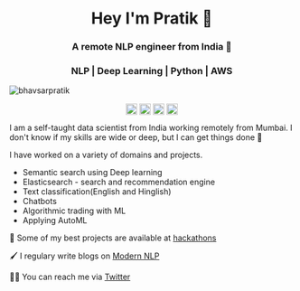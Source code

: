 <h1 align="center">Hey I'm Pratik 👋</h1>
<h3 align="center">A remote NLP engineer from India 👾</h3>
<h3 align="center">NLP | Deep Learning | Python | AWS</h3>  
<p align="left"> <img src="https://komarev.com/ghpvc/?username=bhavsarpratik" alt="bhavsarpratik" /> </p>

<p align="center">
<a href="https://twitter.com/nlpguy_" target="blank"><img align="center" src="https://cdn.jsdelivr.net/npm/simple-icons@3.0.1/icons/twitter.svg" alt="nlpguy_" height="20" width="20" /></a>
<a href="https://linkedin.com/in/bhavsarpratik" target="blank"><img align="center" src="https://cdn.jsdelivr.net/npm/simple-icons@3.0.1/icons/linkedin.svg" alt="bhavsarpratik" height="20" width="20" /></a>
<a href="https://medium.com/pratikbhavsar" target="blank"><img align="center" src="https://cdn.jsdelivr.net/npm/simple-icons@3.0.1/icons/medium.svg" alt="pratikbhavsar" height="20" width="20" /></a>
<a href="https://www.youtube.com/playlist?list=PL2H7HbmQHDJW7JmLzMRkZMeNV_wOxdcXi" target="blank"><img align="center" src="https://cdn.jsdelivr.net/npm/simple-icons@3.0.1/icons/youtube.svg" alt="pratik bhavsar" height="20" width="20" /></a>
</p>

I am a self-taught data scientist from India working remotely from Mumbai. I don't know if my skills are wide or deep, but I can get things done 🧗

I have worked on a variety of domains and projects.
- Semantic search using Deep learning 
- Elasticsearch - search and recommendation engine 
- Text classification(English and Hinglish)
- Chatbots
- Algorithmic trading with ML
- Applying AutoML

🧪  Some of my best projects are available at [hackathons](https://github.com/bhavsarpratik/hackathons)

🖌  I regulary write blogs on [Modern NLP](https://medium.com/modern-nlp)

🙏🏼  You can reach me via [Twitter](https://twitter.com/nlpguy_)
